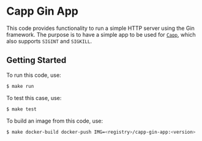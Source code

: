 # Capp Gin App

This code provides functionality to run a simple HTTP server using the Gin framework. The purpose is to have a simple app to be used for [`Capp`](https://github.com/dana-team/container-app-operator), which also supports `SIGINT` and `SIGKILL`.

## Getting Started

To run this code, use:

```bash
$ make run
```

To test this case, use:

```bash
$ make test
```

To build an image from this code, use:

```bash
$ make docker-build docker-push IMG=<registry>/capp-gin-app:<version>
```